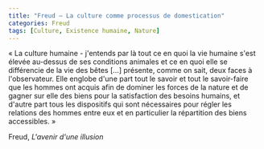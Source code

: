 ```yaml
---
title: "Freud – La culture comme processus de domestication"
categories: Freud
tags: [Culture, Existence humaine, Nature]
---
```


« La culture humaine - j'entends par là tout ce en quoi la vie humaine s'est élevée au-dessus de ses conditions animales et ce en quoi elle se différencie de la vie des bêtes […] présente, comme on sait, deux faces à l'observateur. Elle englobe d'une part tout le savoir et tout le savoir-faire que les hommes ont acquis afin de dominer les forces de la nature et de gagner sur elle des biens pour la satisfaction des besoins humains, et d'autre part tous les dispositifs qui sont nécessaires pour régler les relations des hommes entre eux et en particulier la répartition des biens accessibles. »

Freud, _L'avenir d'une illusion_